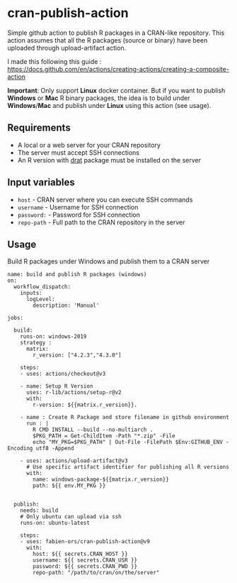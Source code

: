 # cran-publish-action
Simple github action to publish R packages in a CRAN-like repository. This action assumes that all the R packages (source or binary) have been uploaded through upload-artifact action.

I made this following this guide :
https://docs.github.com/en/actions/creating-actions/creating-a-composite-action

**Important**: Only support **Linux** docker container. But if you want to publish **Windows** or **Mac** R binary packages, the idea is to build under **Windows**/**Mac** and publish under **Linux** using this action (see usage).

## Requirements
- A local or a web server for your CRAN repository
- The server must accept SSH connections
- An R version with [drat](https://cran.r-project.org/web/packages/drat/index.html) package must be installed on the server

## Input variables
* ```host``` - CRAN server where you can execute SSH commands
* ```username``` - Username for SSH connection
* ```password:``` - Password for SSH connection
* ```repo-path``` - Full path to the CRAN repository in the server

## Usage
Build R packages under Windows and publish them to a CRAN server


    name: build and publish R packages (windows)
    on:
      workflow_dispatch:
        inputs:
          logLevel:
            description: 'Manual'
   
    jobs:
      
      build:
        runs-on: windows-2019
        strategy :
          matrix:
            r_version: ["4.2.3","4.3.0"]
            
        steps:
        - uses: actions/checkout@v3
    
        - name: Setup R Version
          uses: r-lib/actions/setup-r@v2
          with:
            r-version: ${{matrix.r_version}}.
            
        - name : Create R Package and store filename in github environment
          run : |
            R CMD INSTALL --build --no-multiarch .
            $PKG_PATH = Get-ChildItem -Path "*.zip" -File
            echo "MY_PKG=$PKG_PATH" | Out-File -FilePath $Env:GITHUB_ENV -Encoding utf8 -Append
    
        - uses: actions/upload-artifact@v3
          # Use specific artifact identifier for publishing all R versions
          with:
            name: windows-package-${{matrix.r_version}}
            path: ${{ env.MY_PKG }}
            
        
      publish:
        needs: build
        # Only ubuntu can upload via ssh
        runs-on: ubuntu-latest
        
        steps:
        - uses: fabien-ors/cran-publish-action@v9
          with:
            host: ${{ secrets.CRAN_HOST }}
            username: ${{ secrets.CRAN_USR }}
            password: ${{ secrets.CRAN_PWD }}
            repo-path: "/path/to/cran/on/the/server"


